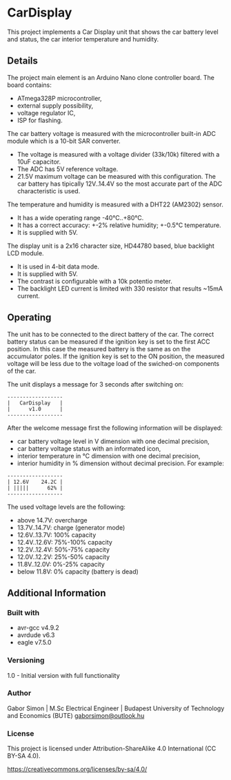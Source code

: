 # CarDisplay
This project implements a Car Display unit that shows the car battery level and status, the car interior temperature and humidity.

## Details
The project main element is an Arduino Nano clone controller board. The board contains:
- ATmega328P microcontroller,
- external supply possibility,
- voltage regulator IC,
- ISP for flashing.

The car battery voltage is measured with the microcontroller built-in ADC module which is a 10-bit SAR converter.
- The voltage is measured with a voltage divider (33k/10k) filtered with a 10uF capacitor.
- The ADC has 5V reference voltage. 
- 21.5V maximum voltage can be measured with this configuration. The car battery has tipically 12V..14.4V so the most accurate part of the ADC characteristic is used.

The temperature and humidity is measured with a DHT22 (AM2302) sensor.
- It has a wide operating range -40°C..+80°C.
- It has a correct accuracy: +-2% relative humidity; +-0.5°C temperature.
- It is supplied with 5V.

The display unit is a 2x16 character size, HD44780 based, blue backlight LCD module.
- It is used in 4-bit data mode.
- It is supplied with 5V.
- The contrast is configurable with a 10k potentio meter.
- The backlight LED current is limited with 330 resistor that results ~15mA current.

## Operating
The unit has to be connected to the direct battery of the car.
The correct battery status can be measured if the ignition key is set to the first ACC position. In this case the measured battery is the same as on the accumulator poles.
If the ignition key is set to the ON position, the measured voltage will be less due to the voltage load of the swiched-on components of the car.

The unit displays a message for 3 seconds after switching on:
```
------------------
|   CarDisplay   |
|      v1.0      |
------------------
```
After the welcome message first the following information will be displayed:
- car battery voltage level in V dimension with one decimal precision,
- car battery voltage status with an informated icon,
- interior temperature in °C dimension with one decimal precision,
- interior humidity in % dimension without decimal precision.
For example:
```
------------------
| 12.6V    24.2C |
| |||||      62% |
------------------
```
The used voltage levels are the following:
- above 14.7V: overcharge
- 13.7V..14.7V: charge (generator mode)
- 12.6V..13.7V: 100% capacity
- 12.4V..12.6V: 75%-100% capacity
- 12.2V..12.4V: 50%-75% capacity
- 12.0V..12.2V: 25%-50% capacity
- 11.8V..12.0V: 0%-25% capacity
- below 11.8V: 0% capacity (battery is dead)

## Additional Information

### Built with
- avr-gcc   v4.9.2
- avrdude   v6.3
- eagle     v7.5.0

### Versioning
1.0 - Initial version with full functionality

### Author
Gabor Simon | M.Sc Electrical Engineer | Budapest University of Technology and Economics (BUTE)
gaborsimon@outlook.hu

### License
This project is licensed under Attribution-ShareAlike 4.0 International (CC BY-SA 4.0).

https://creativecommons.org/licenses/by-sa/4.0/
